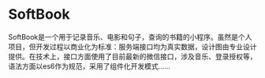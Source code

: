 # SoftBook
SoftBook是一个用于记录音乐、电影和句子，查询的书籍的小程序。虽然是个人项目，但开发过程以商业化为标准：服务端接口均为真实数据，设计图由专业设计提供。在技术上，接口方面使用了目前最新的微信接口，涉及音乐、登录授权等，语法方面以es6作为规范，采用了组件化开发模式……
